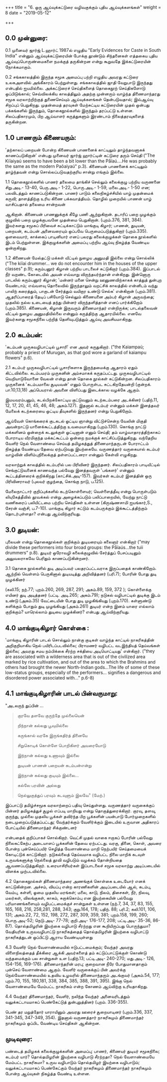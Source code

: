 +++
title = "6. ஒரு ஆய்வுக்கட்டுரை வழிவகுக்கும் புதிய ஆய்வுக்களங்கள்"
weight = 8
date = "2019-05-12"

+++

## 0.0 முன்னுரை:

0.1 முனைவர் ஜார்ஜ் L.ஹார்ட் 1987ல் எழுதிய "Early Evidences for Caste in South India" என்னும் ஆய்வுக்கட்டுரையின் போக்கு தூண்டும் சிந்தனைகள் எத்தகைய புதிய ஆய்வுப்பொருண்மைகளை நமக்குத் தருகின்றன என்று கூறுவதே இக்கட்டுரையின் நோக்கமாகும்.

0.2 சங்ககாலத்தில் இருந்த சமூக அமைப்பு பற்றி எழுதிய அவரது கட்டுரை உலகஅளவில் அங்கீகாரம் பெற்றுள்ளது. சங்ககாலத்தில் ஜாதி வேறுபாடு இருந்தது என்பதில் ஐயமில்லை. அக்கட்டுரைச் செய்திகளைத் தொகைநூற் செய்திகளோடு ஒப்பிடுங்கால்; செவ்விலக்கிய காலத்திலும் அதற்கு முன்னரும் வாழ்ந்த திணைமாந்தரது சமூக வரலாற்றிற்குத் துணைசெய்யும் ஆய்வுக்களங்கள் தென்படுவதால்; இவ்ஆய்வு சிறப்புப் பெறுகிறது. முதன்மைத் தரவுகள் மேற்சுட்டிய கட்டுரையின் முதல் ஒன்பது பக்கங்களில் இருந்தும், தொகைநூல்களில் இருந்தும் தரப்பட்டு உள்ளன. சிலப்பதிகாரமும், பிற ஆய்வாளர் கருத்துகளும் இரண்டாம் நிலைத்தரவுகளைத் தருகின்றன.

## 1.0 பாணரும் கிணையரும்:

'தற்காலப் பறையன் போன்ற கிணையன் பாணனைக் காட்டிலும் தாழ்ந்தவனாகக் காணப்படுகிறான்\' என்பது முனைவர் ஜார்ஜ் ஹார்ட்டின் கட்டுரை தரும் செய்தி ("The Kiïaiyaú seems to have been a bit lower than the Påïaú....He was probably the same as the modern Paõaiyaú" p.3). கிணையன் பாணனைக் காட்டிலும் தாழ்ந்தவன் என்று சொல்லப்படுவதற்குரிய சான்று எங்கும் இல்லை.

1.1 தொகைநூல்களில் பாணர் தலைமை தாங்கிச் செல்லும் கலைக்குழு பற்றிய வருணனை சிறு.அடி.- 13-40, பெரு.அடி.- 1-22, பொரு.அடி.- 1-59, மலை.அடி.- 1-50 என; பலவிடத்தும் காணப்படுகின்றன. பாணர் பாடும் கலைநிகழ்ச்சியில் யாழ் முதன்மைக் கருவி; தாளத்திற்கு உரிய கிணை பக்கவாத்தியம். தொழில் முறையில் பாணன் யாழ் வாசிப்பதால் தலைமை சான்றவன்

ஆகிறான். கிணையன் பாணனுக்குக் கீழே பணி ஆற்றுகிறான். தடாரிப் பறை முழக்கும் குழுவில் பறை முழக்குபவனே முதன்மை பெறுகிறான். (புறம்.376, 381, 384). இவர்களது சமூகப் பிரிவைச் சுட்டிக்காட்டும் மாங்குடி கிழார்; பாணன், துடியன், பறையன், கடம்பன் அனைவரையும் ஒப்பவே பெருமைப்படுத்துகிறார் (புறம்.335). ஒளவையார், காக்கைப் பாடினியார் எனப் பலரது கலைக்குழுக்கள் தொகை நூல்களில் இடம் பெற்றுள்ளன. இக்குழுக்களின் அமைப்பு பற்றிய ஆய்வு நிகழ்த்த வேண்டிய ஒன்றாகிறது.

1.2 கிணையன் மேல்தட்டு மக்கள் வீட்டில் நுழைய அனுமதி இல்லை என்று சொல்லிக் ("The kiïai drummer... we do not encounter him in the houses of the upper classes" p.9); கரும்பனூர் கிழான் பற்றிய பாடலைச் சுட்டுகிறார் (புறம்.384). இப்பாடல் நீர் வறண்ட கோடையில் அவன் எவ்வாறு விருந்தயர்ந்தான் என்கிறது. இன்னொரு பாடலில் கரும்பனூர் கிழான்; 'மன்னர் மனை சென்று ஊனுணவிற்காகக் காத்துத் துன்புற வேண்டாம்; எவ்வளவு தொலைவில் இருந்தாலும் வறட்சிக் காலத்தில் என்னிடம் வந்து பாலிற் கரைத்தும், பாகுடன் சேர்த்தும் வயிறார உண்டு செல்க' என்கிறான் (புறம்.381). ஆதரிப்பாரைத் தேடிப் பசியோடு செல்லும் கிணையனை அம்பர் கிழான் அருவந்தை; முதலில் நல்ல உடையைத் தந்து பின்னர் விருந்தளித்தான் எனப் பார்க்கிறோம் (புறம்.385). கிணையன், கிழான் இருவரும் திணைமாந்தர் என்றிருக்க; பாடல்தலைவன் வீட்டில் நுழைய அனுமதியில்லை என்னும் கருத்திற்கு ஆதாரமில்லை. எனவே இவர்களது சமூகநிலை பற்றித் தெளிவுபடுத்தும் ஆய்வு அவசியமாகிறது.

## 2.0 கடம்பன்:

'கடம்பன் முருகவழிபாட்டில் பூசாரி' என அவர் கருதுகிறார். ("the Kaìampaú; probably a priest of Murugan, as that god wore a garland of kaìampu flowers" p.6).

2.1 கடம்பர் முருகவழிபாட்டில் பூசாரிகளாக இருந்தமைக்கு ஆதாரம் ஏதும் கிட்டவில்லை. கடம்பமரம் முருகனின் அம்சமாகக் கருதப்பட்டது. முருகவழிபாட்டில் வெறியாடுவோனை வேலன் என்று தான் தொகை நூல்கள் சுட்டுகின்றன. சிலப்பதிகாரம் முருகனைக் 'கடம்பமாலை சூடியவன்' எனும் பொருள்பட சுட்டகிறதேயன்றி (குன்றக். பா.10,13,18) அப்பெயரால் அவனை விளிப்பது இடைக்கால வழக்கே ஆகும்.

இமயவரம்பனும், கடல்பிறக்கோட்டிய குட்டுவனும் கடற்கடம்பரை அடக்கினர் (பதிற்.11, 12, 17, 20, 41, 45, 46, 48; அகம்.127). இதனால் கடம்பர் என்னும் மக்கள் இனத்தவர் மேலைக் கடற்கரையை ஒட்டிய தீவுகளில் இருந்தனர் என்று பெறுகிறோம்.

ஆய்வேள் கொங்கரைக் குடகடல் ஓட்டிய ஞான்று விட்டுச்சென்ற வேலின் மிகுதி அவன்நாட்டு யானைக்கூட்டத்திற்கு உவமையாகிறது (புறம்.130). கொங்கு நாட்டு மக்களினம் ஒன்றைக் கடலுக்குள் ஓட்டினான் எனும் செய்தி; தம் வாழ்வாதாரத்திற்காகப் போராடிய வீரமிகுந்த மக்கட்கூட்டம் ஒன்றை நமக்குக் காட்சிப்படுத்துகிறது. வந்தேறிய வேளிர் நெல் வேளாண்மை செய்யத் தமிழகத்துத் திணைமாந்தருடன் போராட்டம் நிகழ்த்த வேண்டிய தேவை ஏற்படுவது இயற்கையே. வருணத்தார் வருகையால் கடம்பர் வாழ்வின் விளிம்புநிலைக்குத் தள்ளப்பட்டனரா என்னும் கேள்வி எழுகிறது.

வரலாற்றுக் காலத்தில் கடம்பரில் பல பிரிவினர் இருந்தனர். சிலப்பதிகாரம் பாடிவீட்டில் செங்குட்டுவனைக் காணவந்த பல்வேறு இனத்தவருள் 'பங்களர்' என்னும் கூட்டத்தினரைக் குறிக்கிறது (காட்சிக்.அடி-157). இவர்கள் கடம்பர் இனத்தின் ஒரு பிரிவினராவர் (புலவர் குழந்தை, கொங்கு நாடு, ப.125).

மேலைநாட்டார் குறிப்புக்களில் கடற்கொள்ளையர்; வெள்ளைத்தீவு என்று பொருள்படும் லியுகேத்தீவில் தூவக்கல் என்று அழைக்கப்படும் பலிப்பாறையில், வேற்று நாட்டு வணிகரைப் பலியிட்டமை பற்றிய செய்திகள் உள்ளன (கிருஷ்ணசாமி ஐயங்கார்,S., சேரன் வஞ்சி, ப.7-10). மாங்குடி கிழார் சுட்டும் கடம்பருக்கும் இக்கூட்டத்திற்கும் தொடர்புள்ளதா? என்பது ஆய்விற்குரியது.

## 3.0 துடியன்:

புலையன் என்று தொகைநூல்கள் குறிக்கும் துடியரையும் கலைஞர் என்கிறார் ("may divide these performers into four broad groups: the Påïaús\...the tuìi drummers" p.8). துடியர் ஒரோவழி கலைக்குழுவில் சேர்த்துப் பேசப்படினும் அலுவலராகவே பெரிதும் காணப்படுகின்றனர்.

3.1 தொகை நூல்களில் துடி அடிப்பவர் பலதரப்பட்டவராக இருப்பதைக் காண்கிறோம். ஆற்றில் வெள்ளம் பெருகினால் துடியடித்து அறிவித்தனர் (பரி.7); போரின் போது துடி முழக்கினர்

(கலி.15; நற்.77; புறம்.260, 269, 287, 291; அகம்.89, 159, 372 ); கொள்ளைக்கு எயினர் துடி அடித்தனர் (பட்டி. அடி.265; அகம்.79); நடுகல் வழிபாட்டில் துடிக்கு இடம் உண்டு (அகம்.35) வேட்டையின் போது துடி முழகிங்கியது (புறம்.170). கள்ளுண்டு களிக்கும் போதும் துடி முழங்கியது (அகம்.261) துடியர் என்ற இனம் யாரை எல்லாம் குறிக்கும்? யாரெல்லாம் துடியை முழக்கினர்? என்பது ஆய்விற்குரியது.

## 4.0 மாங்குடிகிழார் கொள்கை :

'மாங்குடி கிழாரின் பாடல் சொல்லும் நான்கு குடிகள் வாழ்ந்த காட்டில் நாகரிகத்தின் அறிகுறியாகிய நெல் பயிரிடப்படவில்லை; பிராமணர் வழிபட்ட வடஇந்தியத் தெய்வங்கள் இல்லை; அவரது சமய நம்பிக்கை சீரற்ற சக்தியை அடியொட்டியது' என்கிறார். ("they are associated with a wilderness area that is out of the civilized area marked by rice cultivation, and out of the area to which the Brahmins and others had brought the newer North-Indian gods...The life of some of these low-status groups, especially of the performers... signifies a dangerous and disordered power associated with..." p.6-8)

## 4.1 மாங்குடிகிழாரின் பாடல் பின்வருமாறு:

"அடலருந் துப்பின் ...

> குரவே தளவே குருந்தே முல்லையென்
>
> றிந்நான் கல்லது பூவுமில்லை
>
> கருங்கால் வரகே இருங்கதிர்த் தினையே
>
> சிறுகொடிக் கொள்ளே பொறிகிளர் அவரையோடு
>
> இந்நான் கல்லது உணாவும் இல்லை
>
> துடியன் பாணன் பறையன் கடம்பன்என்று
>
> இந்நான் கல்லது குடியும் இல்லை...
>
> கல்லே பரவின் அல்லது
>
> நெல்லுகுத்துப் பரவும் கடவுளும் இலவே" (மேற்.)

இப்பாட்டு தமிழ்ச்சமூக வரலாற்றைப் பதிவு செய்துள்ளது. வருணத்தார் வருகைக்குப் பின்னர் தமிழகத்துச் சூழல் எப்படி மாறியது என்று தொகுத்துரைக்கிறார். குரவு, தளவு, குருந்து, முல்லை முதலிய பூக்கள் தவிர்ந்த பிற பூக்களின் பயன்பாடு போர்முறைகளில் நடைமுறைப்படுத்தப்பட்டது; வேந்தர்க்கும் வேளிர்க்கும் இடையில் உருவான அதிகாரப் போட்டியில் திணைமாந்தர் சிக்குண்டனர்

என்பதைக் குறிப்பாகச் சொல்கிறார். வெட்சி முதல் வாகை ஈறாகப் போரின் பல்வேறு நிலைகட்கேற்ப அடையாளப் பூக்களின் தேவை ஏற்பட்டது. வரகு, தினை, கொள், அவரை போன்ற புன்செய்ப்பயிர் செழித்த வேளாண்மை மாறி நெற்பயிர் செய்தமையைக் கோடிட்டுக் காட்டுகிறார். நடுகல்லைத் தெய்வமாக வழிபட்ட நிலை மாறிக் கடவுள் உருவங்களுக்கு நெல்லைத் தூவி வழிபடும் வழக்கம் தோன்றியதை ஆவணப்படுத்துகிறார். உரையாசிரியர்கள் இப்பாடலைச் சமூக வரலாற்று அடிப்படையில் விளக்க முற்படவில்லை.

4.2 தொகைநூல்கள் திணைமாந்தரை அணங்குக் கொள்கை உடையோர் எனக் காட்டுகின்றன. அச்சம், வியப்பு என்ற காரணிகளின் அடிப்படையில் ஆல், கடம்பு, வேம்பு, கள்ளி, ஓமை முதலிய மரங்கள்; மலை, காடு, நிலம், திசைகள், நீர், நிலவு, மலர்கள், விலங்குகள், காகம், சுறாக்கொம்பு என இயற்கையின் பல்வேறு பரிமாணங்களையும் வழிபட்டமைக்குச் சான்றுகள் உள்ளன (நற்.7, 34, 37, 83, 155, 165, 168, 216, 258,281, 288, 343; குறு.164, 178; பதிற். 88; பரி.2; கலி.101, 106, 131; அகம்.22, 72, 152, 198, 272, 287, 309, 359, 381; புறம்.158, 199, 260; பொரு.அடி-52; நெடு.அடி- 77-78; குறி.அடி- 176-177, 208; பட்டி.அடி- 35-36, 86-87). தொல்தமிழரின் இயற்கை வழிபாடு சீரற்றது என கூறியிருப்பது பொருந்துமா? வேதியரின் உருவவழிபாட்டு நாகரிகத்தைத் தொல்தமிழரின் இயற்கை வழிபாட்டு நாகரிகத்துடன் ஒப்பிட்டு ஆராய வேண்டியுள்ளது

4.3 வேளிர் நெல் வேளாண்மையில் ஈடுபட்டமைக்கும்; வேந்தர் அவரது விளைநிலத்தைத் தீக்கிரை ஆக்கி அவர்களைத் தம் கட்டுப்பாட்டுக்குள் கொண்டு வந்தமைக்கும் பல சான்றுகள் உள (பதிற்.13; பட்டி.அடி- 240-270; மது.அடி.- 126, 154-156, 169-176). திணைமாந்தரின் மரபு; குறைவான நீரே போதுமானதாகும் புன்செய் வேளாண்மை ஆகும். வேளிர் வருகைக்குப் பின் அவர்க்கு நெல்வேளாண்மையில் உதவிய உழவரில் திணைமாந்தரும் அடங்குவர் (அகம்.54, 177; புறம்.70, 155, 180,181, 338, 384, 385, 388, 391, 395). இங்கு நெல் வேளாண்மையே மேம்பட்ட நாகரிகம் என்ற கோணம் ஆய்விற்கு உரியதாகிறது.

4.4 வேந்தர் திணைமாந்தர், வேளிர், நலிந்த வேந்தர் அனைவரிடத்தும் வலுக்கட்டாயமாகப் பெண்கேட்டுத் துன்புறுத்தினர் (புறம். 336-355).

பெண் தர மறுத்தோர் யாராயினும் அவரது ஊரைச் சூறையாடினர் (புறம்.336, 337, 341-345, 347-349, 354). இதனால் வருணத்தார் நாகரிகமும் திணைமாந்தர் நாகரிகமும் ஒப்பிட வேண்டிய செய்திகள் ஆகின்றன.

## முடிவுரை:

பண்டைத் தமிழகக் கலைக்குழுக்களின் அமைப்பு; பாணர், கிணையர் துடியர் சமூகநிலை; கடம்பர் யார்? தொல்தமிழரின் இயற்கை வழிபாடு சீரற்றதா? நெல் வேளாண்மையே மேம்பட்ட நாகரிகமா? உருவ வழிபாடும் தொல்தமிழர் இயற்கை வழிபாடும்; வலுக்கட்டாயமாகப் பெண்கேட்கும் வேந்தர் நாகரிகமும் திணைமாந்தர் நாகரிகமும் போன்ற ஆய்வுகள் நிகழ்த்த வேண்டி உள்ளன.

